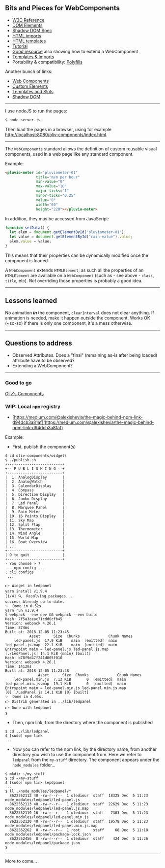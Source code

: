 ## Bits and Pieces for WebComponents

- [W3C Reference](http://w3c.github.io/webcomponents/spec/custom/)
- [DOM Elements](https://www.w3.org/TR/DOM-Level-2-HTML/html.html)
- [Shadow DOM Spec](https://w3c.github.io/webcomponents/spec/shadow/)
- [HTML imports](http://w3c.github.io/webcomponents/spec/imports/)
- [HTML templates](https://html.spec.whatwg.org/multipage/webappapis.html)
- [Tutorial](https://auth0.com/blog/web-components-how-to-craft-your-own-custom-components/)
- [Good resource](https://developers.google.com/web/fundamentals/web-components/customelements) also showing how to extend a WebComponent
- [Templates & Imports](https://www.html5rocks.com/en/tutorials/webcomponents/imports/)
- Portability & compatibility: [Polyfills](https://www.webcomponents.org/polyfills)

Another bunch of links:
- [Web Components](https://developer.mozilla.org/en-US/docs/Web/Web_Components)
- [Custom Elements](https://developer.mozilla.org/en-US/docs/Web/Web_Components/Using_custom_elements)
- [Templates and Slots](https://developer.mozilla.org/en-US/docs/Web/Web_Components/Using_templates_and_slots)
- [Shadow DOM](https://developer.mozilla.org/en-US/docs/Web/Web_Components/Using_shadow_DOM)

-----------------------

I use nodeJS to run the pages:
 ```bash
 $ node server.js
```

Then load the pages in a browser, using for example [http://localhost:8080/oliv-components/index.html](http://localhost:8080/component.01/index.html).

---

The `WebComponents` standard allows the definition of custom reusable visual components, used in a web page like any standard component.

Example:
```html
<pluvio-meter id="pluviometer-01"
              title="m/m per hour"
              min-value="0"
              max-value="10"
              major-ticks="1"
              minor-ticks="0.25"
              value="0"
              width="60"
              height="220"></pluvio-meter>
```
In addition, they may be accessed from JavaScript:
```javascript
function setData() {
  let elem = document.getElementById("pluviometer-01");
  let value = document.getElementById("rain-value").value;
  elem.value = value;
}
```
This means that their properties can be dynamically modified once the component is loaded.

A `WebComponent` extends `HTMLElement`; as such all the properties of an `HTMLElement` are available on a `WebComponent`
 (such as - see above - `class`, `title`, etc). _Not_ overriding those properties is probably a good idea.

---

## Lessons learned

No animation _**in**_ the component, `clearInterval` does not clear anything.
If animation is needed, make it happen outside the component.
Works OK (~so-so) if there is only one component, it's a mess otherwise.

---

## Questions to address
- Observed Attributes. Does a "final" (remaining as-is after being loaded) attribute have to be observed?
- Extending a WebComponent?

---

### Good to go

[Oliv's Components](./oliv-components)

### WIP: Local `npm` registry
- [https://medium.com/@alexishevia/the-magic-behind-npm-link-d94dcb3a81af](https://medium.com/@alexishevia/the-magic-behind-npm-link-d94dcb3a81af)

Example:

- First, publish the component(s)
```
$ cd oliv-components/widgets
$ ./publish.sh
+-------------------------+
+-- P U B L I S H I N G --+
+-------------------------+
|  1. AnalogDisplay       |
|  2. AnalogWatch         |
|  3. CalendarDisplay     |
|  4. Compass             |
|  5. Direction Display   |
|  6. Jumbo Display       |
|  7. Led Panel           |
|  8. Marquee Panel       |
|  9. Rain Meter          |
| 10. 16 Points Display   |
| 11. Sky Map             |
| 12. Split Flap          |
| 13. Thermometer         |
| 14. Wind Angle          |
| 15. World Map           |
| 16. Boat Overview       |
| ...                     |
+-------------------------+
| Q to quit               |
+-------------------------+
- You choose > 7
--- npm config ---
; cli configs
 ...

👉 Widget in ledpanel
yarn install v1.9.4
[1/4] 🔍  Resolving packages...
success Already up-to-date.
✨  Done in 0.52s.
yarn run v1.9.4
$ webpack --env dev && webpack --env build
Hash: 7f5a3ceac71cdd0cfb45
Version: webpack 4.26.1
Time: 874ms
Built at: 2018-12-05 11:23:45
           Asset      Size  Chunks             Chunk Names
    led-panel.js  17.9 KiB    main  [emitted]  main
led-panel.js.map  22.1 KiB    main  [emitted]  main
Entrypoint main = led-panel.js led-panel.js.map
[./LedPanel.js] 14.1 KiB {main} [built]
Hash: b78f9d47f241d805f010
Version: webpack 4.26.1
Time: 1412ms
Built at: 2018-12-05 11:23:48
               Asset      Size  Chunks             Chunk Names
    led-panel.min.js  7.13 KiB       0  [emitted]  main
led-panel.min.js.map  19.1 KiB       0  [emitted]  main
Entrypoint main = led-panel.min.js led-panel.min.js.map
[0] ./LedPanel.js 14.1 KiB {0} [built]
✨  Done in 4.05s.
👉 Distrib generated in ../lib/ledpanel
👉 Done with ledpanel
$
```
- Then, npm link, from the directory where the component is published
```
$ cd ../lib/ledpanel
$ [sudo] npm link
...
```
- Now you can refer to the npm link, by the directory name, from another directory you wish to use the component from. Here we refer to `ledpanel` from the `my-stuff` directory. The component appears under the `node_modules` folder...
```
$ mkdir ~/my-stuff
$ cd ~/my-stuff
$ [sudo] npm link lepdpanel
...
$ ll ./node_modules/ledpanel/*
  8622552112 40 -rw-r--r--  1 olediour  staff  18325 Dec  5 11:23 node_modules/ledpanel/led-panel.js
  8622552113 48 -rw-r--r--  1 olediour  staff  22629 Dec  5 11:23 node_modules/ledpanel/led-panel.js.map
  8622552119 16 -rw-r--r--  1 olediour  staff   7303 Dec  5 11:23 node_modules/ledpanel/led-panel.min.js
  8622552120 40 -rw-r--r--  1 olediour  staff  19578 Dec  5 11:23 node_modules/ledpanel/led-panel.min.js.map
  8622552262  8 -rw-r--r--  1 root      staff     68 Dec  5 11:18 node_modules/ledpanel/package-lock.json
  8622552456  8 -rw-r--r--  1 olediour  staff    424 Dec  5 11:26 node_modules/ledpanel/package.json
$

```

---

More to come...
